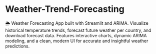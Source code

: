 # Weather-Trend-Forecasting
🌦 Weather Forecasting App built with Streamlit and ARIMA. Visualize historical temperature trends, forecast future weather per country, and download forecast data. Features interactive charts, dynamic ARIMA modeling, and a clean, modern UI for accurate and insightful weather predictions.
